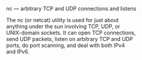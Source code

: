 nc — arbitrary TCP and UDP connections and listens  

The nc (or netcat) utility is used for just about  
anything under the sun involving TCP, UDP, or  
UNIX-domain sockets.  It can open TCP connections,  
send UDP packets, listen on arbitrary TCP and UDP  
ports, do port scanning, and deal with both IPv4  
and IPv6.  


